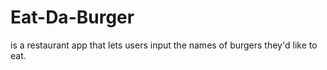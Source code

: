 # Eat-Da-Burger
 is a restaurant app that lets users input the names of burgers they'd like to eat.
